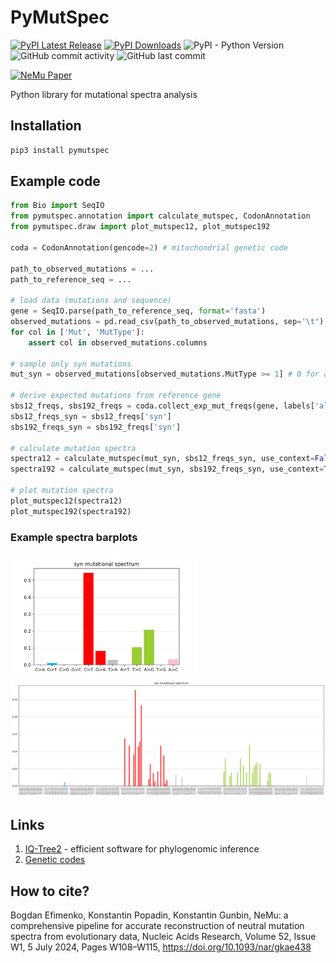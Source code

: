 # PyMutSpec

[![PyPI Latest Release](https://img.shields.io/pypi/v/pymutspec.svg)](https://pypi.org/project/pymutspec/)
[![PyPI Downloads](https://img.shields.io/pypi/dm/pymutspec.svg?label=PyPI%20downloads)](
https://pypi.org/project/pymutspec/)
![PyPI - Python Version](https://img.shields.io/pypi/pyversions/pymutspec)
![GitHub commit activity](https://img.shields.io/github/commit-activity/y/mitoclub/pymutspec)
![GitHub last commit](https://img.shields.io/github/last-commit/mitoclub/pymutspec)

[![NeMu Paper](https://img.shields.io/badge/DOI-10.1093%2Fnar%2Fgkae438-blue)](https://doi.org/10.1093/nar/gkae438)

<!-- [![CI - Test](https://github.com/pandas-dev/pandas/actions/workflows/unit-tests.yml/badge.svg)](https://github.com/pandas-dev/pandas/actions/workflows/unit-tests.yml) -->
<!-- [![Coverage](https://codecov.io/github/pandas-dev/pandas/coverage.svg?branch=main)](https://codecov.io/gh/pandas-dev/pandas) -->

Python library for mutational spectra analysis

<!-- Calculate mutational spectra using ancestral states from phylogenetic tree -->

## Installation

```bash
pip3 install pymutspec
```

## Example code

```python
from Bio import SeqIO
from pymutspec.annotation import calculate_mutspec, CodonAnnotation
from pymutspec.draw import plot_mutspec12, plot_mutspec192

coda = CodonAnnotation(gencode=2) # mitochondrial genetic code

path_to_observed_mutations = ... 
path_to_reference_seq = ...

# load data (mutations and sequence)
gene = SeqIO.parse(path_to_reference_seq, format='fasta')
observed_mutations = pd.read_csv(path_to_observed_mutations, sep='\t')
for col in ['Mut', 'MutType']:
    assert col in observed_mutations.columns

# sample only syn mutations
mut_syn = observed_mutations[observed_mutations.MutType >= 1] # 0 for all mutations, 1 for syn, 2 for fourfold syn (syn4f)

# derive expected mutations from reference gene
sbs12_freqs, sbs192_freqs = coda.collect_exp_mut_freqs(gene, labels['all', 'syn', 'syn4f'])
sbs12_freqs_syn = sbs12_freqs['syn']
sbs192_freqs_syn = sbs192_freqs['syn']

# calculate mutation spectra
spectra12 = calculate_mutspec(mut_syn, sbs12_freqs_syn, use_context=False)
spectra192 = calculate_mutspec(mut_syn, sbs192_freqs_syn, use_context=True)

# plot mutation spectra
plot_mutspec12(spectra12)
plot_mutspec192(spectra192)
```

### Example spectra barplots

<img src="https://raw.githubusercontent.com/mitoclub/PyMutSpec/master/figures/ms12syn.png" width="300"/>

<img src="https://raw.githubusercontent.com/mitoclub/PyMutSpec/master/figures/ms192syn.png" width="600"/>

## Links

1. [IQ-Tree2](http://www.iqtree.org/) - efficient software for phylogenomic inference
2. [Genetic codes](https://www.ncbi.nlm.nih.gov/Taxonomy/Utils/wprintgc.cgi?chapter=tgencodes#SG1)

## How to cite?

Bogdan Efimenko, Konstantin Popadin, Konstantin Gunbin, NeMu: a comprehensive pipeline for accurate reconstruction of neutral mutation spectra from evolutionary data, Nucleic Acids Research, Volume 52, Issue W1, 5 July 2024, Pages W108–W115, https://doi.org/10.1093/nar/gkae438
